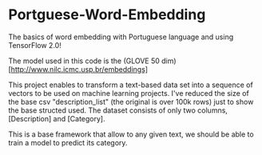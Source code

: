 # Portguese-Word-Embedding
The basics of word embedding with Portuguese language and using TensorFlow 2.0!

The model used in this code is the (GLOVE 50 dim) [http://www.nilc.icmc.usp.br/embeddings]

This project enables to transform a text-based data set into a sequence of vectors to be used on machine learning projects.
I've reduced the size of the base csv "description_list" (the original is over 100k rows) just to show the base structed used.
The dataset consists of only two columns, [Description] and [Category].

This is a base framework that allow to any given text, we should be able to train a model to predict its category.

